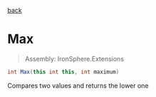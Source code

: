 ﻿

[back](/IronSphere.Extensions/types/IntegerExtension)

# Max

> Assembly: IronSphere.Extensions

```csharp
int Max(this int this, int maximum)
```

Compares two values and returns the lower one

 